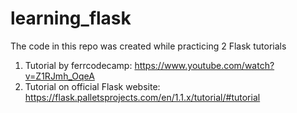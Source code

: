 # learning_flask

The code in this repo was created while practicing 2 Flask tutorials
1. Tutorial by ferrcodecamp: https://www.youtube.com/watch?v=Z1RJmh_OqeA
2. Tutorial on official Flask website: https://flask.palletsprojects.com/en/1.1.x/tutorial/#tutorial
